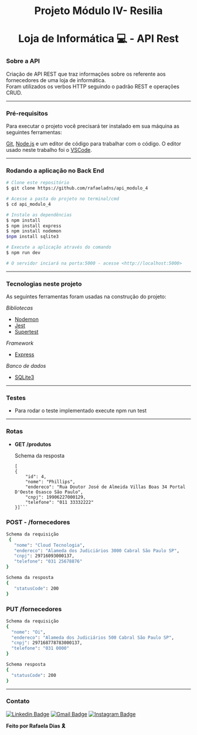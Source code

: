<h1 align="center"> Projeto Módulo IV- Resilia</h1>

<h1 align="center">Loja de Informática 💻 - API Rest</h1>

### Sobre a API

Criação de API REST que traz informações sobre os referente aos fornecedores de uma loja de informática. <br>
Foram utilizados os verbos HTTP seguindo o padrão REST e operações CRUD.

---
### Pré-requisitos 

Para executar o projeto você precisará ter instalado em sua máquina as seguintes ferramentas:

[Git](https://git-scm.com), [Node.js](https://nodejs.org/en/) e um editor de código para trabalhar com o código. O editor usado neste trabalho foi o [VSCode](https://code.visualstudio.com/).

---
### Rodando a aplicação no Back End

```bash
# Clone este repositório
$ git clone https://github.com/rafaeladns/api_modulo_4

# Acesse a pasta do projeto no terminal/cmd
$ cd api_modulo_4

# Instale as dependências
$ npm install
$ npm install express
$ npm install nodemon
$npm install sqlite3

# Execute a aplicação através do comando
$ npm run dev

# O servidor inciará na porta:5000 - acesse <http://localhost:5000>
```

---
### Tecnologias neste projeto

As seguintes ferramentas foram usadas na construção do projeto:

*Bibliotecas*
- [Nodemon](https://nodemon.io/)
- [Jest](https://jestjs.io/)
- [Supertest](https://www.npmjs.com/package/supertest)

*Framework* 
- [Express](https://expressjs.com/pt-br/)

*Banco de dados*
- [SQLite3](https://www.npmjs.com/package/sqlite3)

---
### Testes 
- Para rodar o teste implementado execute npm run test
---
### Rotas
* **GET /produtos**
 
    Schema da resposta
    ```
    [
	{
		"id": 4,
		"nome": "Phillips",
		"endereco": "Rua Doutor José de Almeida Villas Boas 34 Portal D'Oeste Osasco São Paulo",
		"cnpj": 19906227000129,
		"telefone": "011 33332222"
	}]```
 ### POST - /fornecedores
 ```sh
 Schema da requisição
  {
	"nome": "Cloud Tecnologia",
	"endereco": "Alameda dos Judiciários 3000 Cabral São Paulo SP",
	"cnpj": 29716093000137,
	"telefone": "031 25678876"
}

Schema da resposta
{
	"statusCode": 200
}
```

 ### PUT /fornecedores

  ```sh
 Schema da requisição
{
	"nome": "Oi",
	"endereco": "Alameda dos Judiciários 500 Cabral São Paulo SP",
	"cnpj": 297168778783000137,
	"telefone": "031 0000"
}

Schema resposta
{
	"statusCode": 200
}
 ```
---
### Contato

[![Linkedin Badge](https://img.shields.io/badge/-LinkedIn-blue?style=flat-square&logo=Linkedin&logoColor=white&link=https://www.linkedin.com/in/rafaelasousa/)](https://www.linkedin.com/in/rafaelasousa/) 
[![Gmail Badge](https://img.shields.io/badge/-Gmail-red?style=flat-square&logo=Gmail&logoColor=white&link=mailto:rafaeladiasneves95@gmail.com)](mailto:rafaeladiasneves95@gmail.com) 
[![Instagram Badge](https://img.shields.io/badge/-Instagram-violet?style=flat-square&logo=Instagram&logoColor=white&link=https://www.instagram.com/rafaeladns/)](https://www.instagram.com/rafaeladns/)

<p><strong>Feito por Rafaela Dias 🎗️</p>
